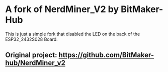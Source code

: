 # A fork of NerdMiner_V2 by BitMaker-Hub
This is just a simple fork that disabled the LED on the back of the ESP32_2432S028 Board.

## Original project: https://github.com/BitMaker-hub/NerdMiner_v2